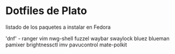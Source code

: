 # Dotfiles de Plato
listado de los paquetes a instalar en Fedora

'dnf' - ranger vim nwg-shell fuzzel waybar swaylock bluez blueman pamixer brightnessctl imv pavucontrol mate-polkit
